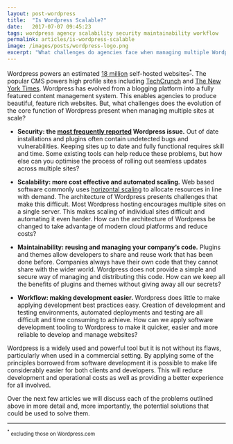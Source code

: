 ```yaml
---
layout: post-wordpress
title:  "Is Wordpress Scalable?"
date:   2017-07-07 09:45:23
tags: wordpress agency scalability security maintainability workflow
permalink: articles/is-wordpress-scalable
image: /images/posts/wordpress-logo.png
excerpt: "What challenges do agencies face when managing multiple Wordpress sites at scale?"
---
```


Wordpress powers an estimated [18 million](https://trends.builtwith.com/cms) self-hosted websites<sup>[*](#footnote)</sup>. The popular CMS powers high profile sites including [TechCrunch](https://techcrunch.com/) and [The New York Times](https://www.nytimes.com/). Wordpress has evolved from a blogging platform into a fully featured content management system. This enables agencies to produce beautiful, feature rich websites. But, what challenges does the evolution of the core function of Wordpress present when managing multiple sites at scale?

- **Security: the [most frequently reported](https://www.google.co.uk/search?q=wordpress+security&tbm=nws) Wordpress issue.** Out of date installations and plugins often contain undetected bugs and vulnerabilities. Keeping sites up to date and fully functional requires skill and time. Some existing tools can help reduce these problems, but how else can you optimise the process of rolling out seamless updates across multiple sites?

- **Scalability: more cost effective and automated scaling.** Web based software commonly uses [horizontal scaling](https://en.wikipedia.org/wiki/Scalability#Horizontal_and_vertical_scaling) to allocate resources in line with demand. The architecture of Wordpress presents challenges that make this difficult. Most Wordpress hosting encourages multiple sites on a single server. This makes scaling of individual sites difficult and automating it even harder. How can the architecture of Wordpress be changed to take advantage of modern cloud platforms and reduce costs?

- **Maintainability: reusing and managing your company’s code.** Plugins and themes allow developers to share and reuse work that has been done before. Companies always have their own code that they cannot share with the wider world. Wordpress does not provide a simple and secure way of managing and distributing this code. How can we keep all the benefits of plugins and themes without giving away all our secrets?

- **Workflow: making development easier.** Wordpress does little to make applying development best practices easy. Creation of development and testing environments, automated deployments and testing are all difficult and time consuming to achieve. How can we apply software development tooling to Wordpress to make it quicker, easier and more reliable to develop and manage websites?

Wordpress is a widely used and powerful tool but it is not without its flaws, particularly when used in a commercial setting. By applying some of the principles borrowed from software development it is possible to make life considerably easier for both clients and developers. This will reduce development and operational costs as well as providing a better experience for all involved.

Over the next few articles we will discuss each of the problems outlined above in more detail and, more importantly, the potential solutions that could be used to solve them.

---

<small><a name="footnote"><sup>*</sup></a> excluding those on Wordpress.com</small>
